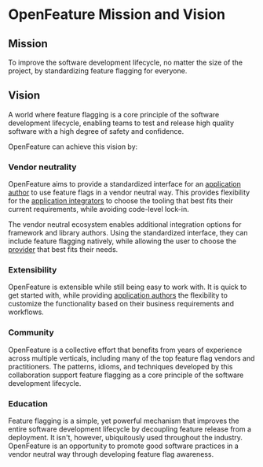 # OpenFeature Mission and Vision

## Mission

To improve the software development lifecycle, no matter the size of the project, by standardizing feature flagging for everyone.

## Vision

A world where feature flagging is a core principle of the software development lifecycle, enabling teams to test and release high quality software with a high degree of safety and confidence.

OpenFeature can achieve this vision by:

### Vendor neutrality

OpenFeature aims to provide a standardized interface for an [application author][glossary-app-auth] to use feature flags in a vendor neutral way. This provides flexibility for the [application integrators][glossary-app-int] to choose the tooling that best fits their current requirements, while avoiding code-level lock-in.

The vendor neutral ecosystem enables additional integration options for framework and library authors. Using the standardized interface, they can include feature flagging natively, while allowing the user to choose the [provider][glossary-provider] that best fits their needs.

### Extensibility

OpenFeature is extensible while still being easy to work with. It is quick to get started with, while providing [application authors][glossary-app-auth] the flexibility to customize the functionality based on their business requirements and workflows.

### Community

OpenFeature is a collective effort that benefits from years of experience across multiple verticals, including many of the top feature flag vendors and practitioners. The patterns, idioms, and techniques developed by this collaboration support feature flagging as a core principle of the software development lifecycle.

### Education

Feature flagging is a simple, yet powerful mechanism that improves the entire software development lifecycle by decoupling feature release from a deployment. It isn't, however, ubiquitously used throughout the industry. OpenFeature is an opportunity to promote good software practices in a vendor neutral way through developing feature flag awareness.

[glossary-app-auth]: https://github.com/open-feature/spec/blob/main/specification/glossary.md#application-author
[glossary-app-int]: https://github.com/open-feature/spec/blob/main/specification/glossary.md#application-integrator
[glossary-provider]: https://github.com/open-feature/spec/blob/main/specification/glossary.md#provider
